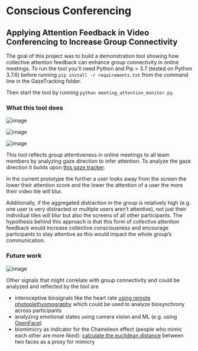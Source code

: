 # Conscious Conferencing

## Applying Attention Feedback in Video Conferencing to Increase Group Connectivity

The goal of this project was to build a demonstration tool showing how collective attention feedback can enhance group connectivity in online meetings. 
To run the tool you'll need Python and Pip > 3.7 (tested on Python 3.7.6) before running 
`pip install -r requirements.txt` from the command line in the GazeTracking folder. 

Then start the tool by running
`python meeting_attention_monitor.py`.

### What this tool does

![image](https://user-images.githubusercontent.com/10089188/113192279-dac72f00-925e-11eb-91f8-3446e766237f.png)

![image](https://user-images.githubusercontent.com/10089188/113192290-ddc21f80-925e-11eb-998e-d8cdaf01c52a.png)

![image](https://user-images.githubusercontent.com/10089188/113192302-e0247980-925e-11eb-823f-cc9861cec3d5.png)

This tool reflects group attentiveness in online meetings to all team members by analyzing gaze direction to infer attention. To analyze the gaze direction it builds upon [this gaze tracker](https://github.com/antoinelame/GazeTracking).

In the current prototype the further a user looks away from the screen the lower their attention score and the lower the attention of a user the more their video tile will blur. 

Additionally, if the aggregated distraction in the group is relatively high (e.g. one user is very distracted or multiple users aren’t attentive), not just their individual tiles will blur but also the screens of all other participants. 
The hypothesis behind this approach is that this form of collective attention feedback would increase collective consciousness and encourage participants to stay attentive as this would impact the whole group’s communication.

### Future work

![image](https://user-images.githubusercontent.com/10089188/113192793-840e2500-925f-11eb-8a4c-f5feb5958c62.png)



Other signals that might correlate with group connectivity and could be analyzed and reflected by the tool are   
- interoceptive biosignals like the heart rate [using remote photoplethysmography](https://www.researchgate.net/profile/Daniel-Mcduff/publication/308747669/figure/fig1/AS:614288729309227@1523469254940/Schematic-of-remote-photoplethysmographic-PPG-imaging-using-a-digital-cameras-1.png) which could be used to analyze biosynchrony across participants
- analyzing emotional states using camera vision and ML (e.g. using [OpenFace](https://github.com/cmusatyalab/openface))
- biomimicry as indicator for the Chameleon effect (people who mimic each other are more liked): [calculate the euclidean distance](https://github.com/cmusatyalab/openface/blob/master/demos/compare.py) between two faces as a proxy for mimicry
